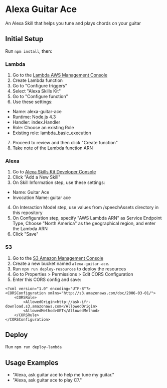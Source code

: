 # Alexa Guitar Ace

An Alexa Skill that helps you tune and plays chords on your guitar

## Initial Setup

Run `npm install`, then:

### Lambda
1. Go to the [Lambda AWS Management Console](https://console.aws.amazon.com/lambda/)
2. Create Lambda function
3. Go to "Configure triggers"
4. Select "Alexa Skills Kit"
5. Go to "Configure function"
6. Use these settings:
 - Name: alexa-guitar-ace
 - Runtime: Node.js 4.3
 - Handler: index.Handler
 - Role: Choose an existing Role
 - Existing role: lambda_basic_execution
7. Proceed to review and then click "Create function"
8. Take note of the Lambda function ARN

### Alexa
1. Go to [Alexa Skills Kit Developer Console](https://developer.amazon.com/edw/home.html#/skills/list)
2. Click "Add a New Skill"
3. On Skill Information step, use these settings:
 - Name: Guitar Ace
 - Invocation Name: guitar ace
4. On Interaction Model step, use values from /speechAssets directory in this repository
5. On Configuration step, specify "AWS Lambda ARN" as Service Endpoint Type, Choose "North America" as the geographical region, and enter the Lambda ARN
6. Click "Save"

### S3
1. Go to the [S3 Amazon Management Console](https://console.aws.amazon.com/lambda/)
2. Create a new bucket named `alexa-guitar-ace`.
3. Run `npm run deploy-resources` to deploy the resources
4. Go to Properties > Permissions > Edit CORS Configuration
5. Enter this CORS config and save:
```
<?xml version="1.0" encoding="UTF-8"?>
<CORSConfiguration xmlns="http://s3.amazonaws.com/doc/2006-03-01/">
    <CORSRule>
        <AllowedOrigin>http://ask-ifr-download.s3.amazonaws.com</AllowedOrigin>
        <AllowedMethod>GET</AllowedMethod>
    </CORSRule>
</CORSConfiguration>
```


## Deploy

Run `npm run deploy-lambda`

## Usage Examples
- "Alexa, ask guitar ace to help me tune my guitar."
- "Alexa, ask guitar ace to play C7."